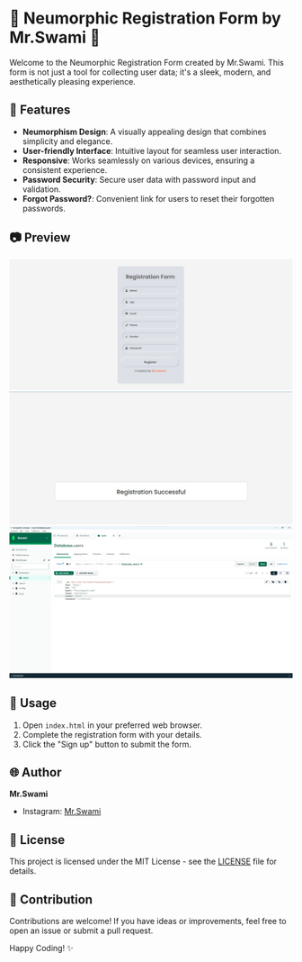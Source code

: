 # 🌟 Neumorphic Registration Form by Mr.Swami 🌟

Welcome to the Neumorphic Registration Form created by Mr.Swami. This form is not just a tool for collecting user data; it's a sleek, modern, and aesthetically pleasing experience.

## 🚀 Features

- **Neumorphism Design**: A visually appealing design that combines simplicity and elegance.
- **User-friendly Interface**: Intuitive layout for seamless user interaction.
- **Responsive**: Works seamlessly on various devices, ensuring a consistent experience.
- **Password Security**: Secure user data with password input and validation.
- **Forgot Password?**: Convenient link for users to reset their forgotten passwords.

## 📷 Preview

![Registration Form Preview 1](Demo_Screenshot/WhatsApp%20Image%202024-01-17%20at%2023.26.42_c3f6bbdf.jpg) ![Registration Form Preview 2](Demo_Screenshot/WhatsApp%20Image%202024-01-17%20at%2023.27.41_ea0b4832.jpg) ![Registration Form Preview 3](Demo_Screenshot/WhatsApp%20Image%202024-01-17%20at%2023.29.03_ac40ac03.jpg)


## 🌈 Usage

1. Open `index.html` in your preferred web browser.
2. Complete the registration form with your details.
3. Click the "Sign up" button to submit the form.

## 🌐 Author

**Mr.Swami**
- Instagram: [Mr.Swami](http://instagram.com/mr._swami_5911)

## 📝 License

This project is licensed under the MIT License - see the [LICENSE](MIT) file for details.

## 🙌 Contribution

Contributions are welcome! If you have ideas or improvements, feel free to open an issue or submit a pull request.

Happy Coding! ✨
